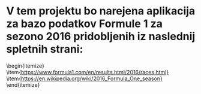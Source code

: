 # V tem projektu bo narejena aplikacija za bazo podatkov Formule 1 za sezono 2016 pridobljenih iz naslednij spletnih strani:
\begin{itemize}
\item{https://www.formula1.com/en/results.html/2016/races.html}
\item{https://en.wikipedia.org/wiki/2016_Formula_One_season}
\end{itemize}